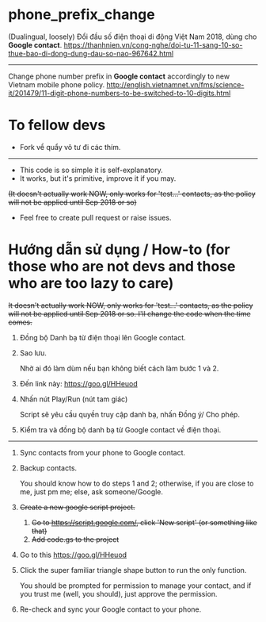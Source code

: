 # phone_prefix_change
(Dualingual, loosely)
Đổi đầu số điện thoại di động Việt Nam 2018, dùng cho **Google contact**.
https://thanhnien.vn/cong-nghe/doi-tu-11-sang-10-so-thue-bao-di-dong-dung-dau-so-nao-967642.html
_____________________________________________
Change phone number prefix in **Google contact** accordingly to new Vietnam mobile phone policy.
http://english.vietnamnet.vn/fms/science-it/201479/11-digit-phone-numbers-to-be-switched-to-10-digits.html

# To fellow devs
- Fork về quẩy vô tư đi các thím.
_____________________________________________
- This code is so simple it is self-explanatory.
- It works, but it's primitive, improve it if you may. 

~~(It doesn't actually work NOW, only works for 'test...' contacts, as the policy will not be applied until Sep 2018 or so)~~
- Feel free to create pull request or raise issues.

# Hướng dẫn sử dụng / How-to (for those who are not devs and those who are too lazy to care)


~~It doesn't actually work NOW, only works for 'test...' contacts, as the policy will not be applied until Sep 2018 or so.
I'll change the code when the time comes.~~
1. Đồng bộ Danh bạ từ điện thoại lên Google contact.
2. Sao lưu.

    Nhờ ai đó làm dùm nếu bạn không biết cách làm bước 1 và 2.

3. Đến link này: https://goo.gl/HHeuod
4. Nhấn nút Play/Run (nút tam giác)

    Script sẽ yêu cầu quyền truy cập danh bạ, nhấn Đồng ý/ Cho phép.
    
5. Kiểm tra và đồng bộ danh bạ từ Google contact về điện thoại.
_____________________________________________
1. Sync contacts from your phone to Google contact.
2. Backup contacts.

    You should know how to do steps 1 and 2; otherwise, if you are close to me, just pm me; else, ask someone/Google.

3. ~~Create a new google script project.~~
    1. ~~Go to https://script.google.com/, click 'New script' (or something like that)~~
    2. ~~Add code.gs to the project~~
3. Go to this https://goo.gl/HHeuod
4. Click the super familiar triangle shape button to run the only function.

    You should be prompted for permission to manage your contact, and if you trust me (well, you should), just approve the permission.
5. Re-check and sync your Google contact to your phone.
